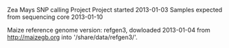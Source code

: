 Zea Mays SNP calling Project
Project started 2013-01-03
Samples expected from sequencing core 2013-01-10


Maize reference genome version: refgen3, dowloaded 2013-01-04 from 
http://maizegb.org into '/share/data/refgen3/'.

